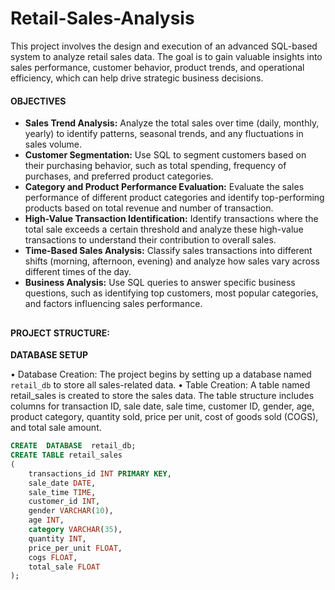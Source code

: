 # Retail-Sales-Analysis

This project involves the design and execution of an advanced SQL-based system to analyze retail sales data. The goal is to gain valuable insights into sales performance, customer behavior, product trends, and operational efficiency, which can help drive strategic business decisions.


#### OBJECTIVES 

- **Sales Trend Analysis:** Analyze the total sales over time (daily, monthly, yearly) to identify patterns, seasonal trends, and any fluctuations in sales volume.
- **Customer Segmentation:** Use SQL to segment customers based on their purchasing behavior, such as total spending, frequency of purchases, and preferred product categories.
- **Category and Product Performance Evaluation:** Evaluate the sales performance of different product categories and identify top-performing products based on total revenue and number of transaction.
- **High-Value Transaction Identification:** Identify transactions where the total sale exceeds a certain threshold and analyze these high-value transactions to understand their contribution to overall sales.
- **Time-Based Sales Analysis:** Classify sales transactions into different shifts (morning, afternoon, evening) and analyze how sales vary across different times of the day.
- **Business Analysis:** Use SQL queries to answer specific business questions, such as identifying top customers, most popular categories, and factors influencing sales performance.

##
#### PROJECT STRUCTURE:

**DATABASE SETUP**

•	Database Creation: The project begins by setting up a database named `retail_db` to store all sales-related data.
•	Table Creation: A table named retail_sales is created to store the sales data. The table structure includes columns for transaction ID, sale date, sale time, customer ID, gender, age, product category, quantity sold, price per unit, cost of goods sold (COGS), and total sale amount.

```sql
CREATE  DATABASE  retail_db;
CREATE TABLE retail_sales
(
    transactions_id INT PRIMARY KEY,
    sale_date DATE,
    sale_time TIME,
    customer_id INT,
    gender VARCHAR(10),
    age INT,
    category VARCHAR(35),
    quantity INT,
    price_per_unit FLOAT,
    cogs FLOAT,
    total_sale FLOAT
);
```

